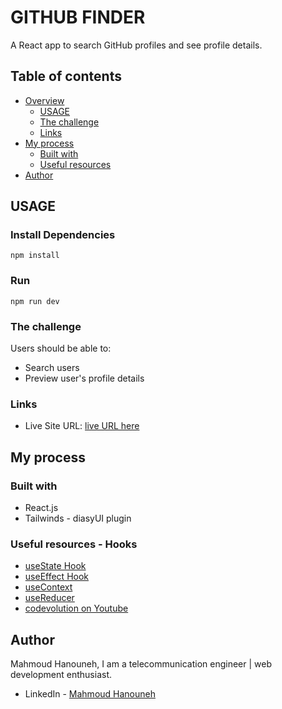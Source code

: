 # GITHUB FINDER

 A React app to search GitHub profiles and see profile details.

## Table of contents

- [Overview](#overview)
  - [USAGE](#usage)
  - [The challenge](#the-challenge)
  - [Links](#links)
- [My process](#my-process)
  - [Built with](#built-with)
  - [Useful resources](#useful-resources)
- [Author](#author)


## USAGE

### Install Dependencies

```
npm install
```

### Run

```
npm run dev
```

### The challenge

Users should be able to:

- Search users
- Preview user's profile details


### Links

- Live Site URL: [ live URL here](https://mahmoud-github-finder.vercel.app/)

## My process

### Built with

- React.js
- Tailwinds - diasyUI plugin


### Useful resources - Hooks

- [useState Hook](https://reactjs.org/docs/hooks-state.html)
- [useEffect Hook](https://reactjs.org/docs/hooks-effect.html)
- [useContext](https://reactjs.org/docs/hooks-reference.html#usecontext)
- [useReducer](https://reactjs.org/docs/hooks-reference.html#usereducer)
- [codevolution on Youtube](https://www.youtube.com/playlist?list=PLC3y8-rFHvwisvxhZ135pogtX7_Oe3Q3A)

## Author

Mahmoud Hanouneh, I am a telecommunication engineer | web development enthusiast.

- LinkedIn - [Mahmoud Hanouneh](https://www.linkedin.com/in/mahmoud-hanouneh/)
